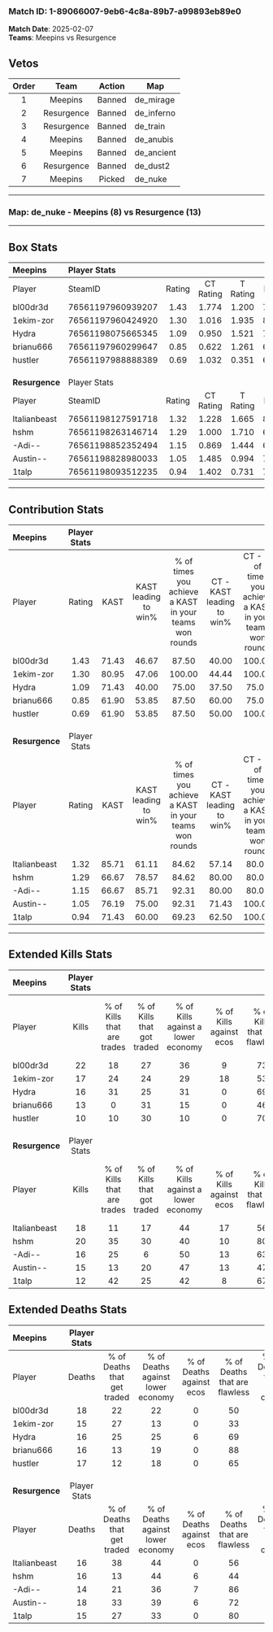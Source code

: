 ### Match ID: 1-89066007-9eb6-4c8a-89b7-a99893eb89e0  
**Match Date**: 2025-02-07  
**Teams**: Meepins vs Resurgence  

## Vetos  

| Order | Team | Action | Map |
| :---: | :--: | :----: | --- |
| 1 | Meepins | Banned | de_mirage |
| 2 | Resurgence | Banned | de_inferno |
| 3 | Resurgence | Banned | de_train |
| 4 | Meepins | Banned | de_anubis |
| 5 | Meepins | Banned | de_ancient |
| 6 | Resurgence | Banned | de_dust2 |
| 7 | Meepins | Picked | de_nuke |

---  

### **Map**: de_nuke - Meepins (8) vs Resurgence (13)  
---  

## Box Stats  

| **Meepins**    | Player Stats      |        |           |          |       |       |       |         |        |      |     |
| :- | :- | :-: | :-: | :-: | :-: | :-: | :-: | :-: | :-: | :-: | :-: |
| Player         | SteamID           | Rating | CT Rating | T Rating | KAST  |  ADR  | Kills | Assists | Deaths | K/D  | HS% |
| bl00dr3d       | 76561197960939207 |  1.43  |   1.774   |  1.200   | 71.43 | 114.2 |  22   |    6    |   18   | 1.22 | 31  |
| 1ekim-zor      | 76561197960424920 |  1.30  |   1.016   |  1.935   | 80.95 | 93.0  |  17   |    7    |   15   | 1.13 | 76  |
| Hydra          | 76561198075665345 |  1.09  |   0.950   |  1.521   | 71.43 | 75.6  |  16   |    3    |   16   | 1.00 | 31  |
| brianu666      | 76561197960299647 |  0.85  |   0.622   |  1.261   | 61.90 | 61.9  |  13   |    1    |   16   | 0.81 | 53  |
| hustler        | 76561197988888389 |  0.69  |   1.032   |  0.351   | 61.90 | 55.4  |  10   |    4    |   17   | 0.59 | 50  |
|                |                   |        |           |          |       |       |       |         |        |      |     |
|                |                   |        |           |          |       |       |       |         |        |      |     |
|                |                   |        |           |          |       |       |       |         |        |      |     |
| **Resurgence** | Player Stats      |        |           |          |       |       |       |         |        |      |     |
| Player         | SteamID           | Rating | CT Rating | T Rating | KAST  |  ADR  | Kills | Assists | Deaths | K/D  | HS% |
| Italianbeast   | 76561198127591718 |  1.32  |   1.228   |  1.665   | 85.71 | 88.7  |  18   |    4    |   16   | 1.13 | 44  |
| hshm           | 76561198263146714 |  1.29  |   1.000   |  1.710   | 66.67 | 94.5  |  20   |    5    |   16   | 1.25 | 45  |
| -Adi--         | 76561198852352494 |  1.15  |   0.869   |  1.444   | 66.67 | 85.0  |  16   |    5    |   14   | 1.14 | 43  |
| Austin--       | 76561198828980033 |  1.05  |   1.485   |  0.994   | 76.19 | 78.7  |  15   |    4    |   18   | 0.83 | 53  |
| 1talp          | 76561198093512235 |  0.94  |   1.402   |  0.731   | 71.43 | 67.8  |  12   |    6    |   15   | 0.80 | 58  |
---  

## Contribution Stats  

| **Meepins**    | Player Stats |       |                      |                                                        |                           |                                                             |                          |                                                            |
| :- | :-: | :-: | :-: | :-: | :-: | :-: | :-: | :-: |
| Player         |    Rating    | KAST  | KAST leading to win% | % of times you achieve a KAST in your teams won rounds | CT - KAST leading to win% | CT - % of times you achieve a KAST in your teams won rounds | T - KAST leading to win% | T - % of times you achieve a KAST in your teams won rounds |
| bl00dr3d       |     1.43     | 71.43 |        46.67         |                         87.50                          |           40.00           |                           100.00                            |          60.00           |                           75.00                            |
| 1ekim-zor      |     1.30     | 80.95 |        47.06         |                         100.00                         |           44.44           |                           100.00                            |          50.00           |                           100.00                           |
| Hydra          |     1.09     | 71.43 |        40.00         |                         75.00                          |           37.50           |                            75.00                            |          42.86           |                           75.00                            |
| brianu666      |     0.85     | 61.90 |        53.85         |                         87.50                          |           60.00           |                            75.00                            |          50.00           |                           100.00                           |
| hustler        |     0.69     | 61.90 |        53.85         |                         87.50                          |           50.00           |                           100.00                            |          60.00           |                           75.00                            |
|                |              |       |                      |                                                        |                           |                                                             |                          |                                                            |
|                |              |       |                      |                                                        |                           |                                                             |                          |                                                            |
|                |              |       |                      |                                                        |                           |                                                             |                          |                                                            |
| **Resurgence** | Player Stats |       |                      |                                                        |                           |                                                             |                          |                                                            |
| Player         |    Rating    | KAST  | KAST leading to win% | % of times you achieve a KAST in your teams won rounds | CT - KAST leading to win% | CT - % of times you achieve a KAST in your teams won rounds | T - KAST leading to win% | T - % of times you achieve a KAST in your teams won rounds |
| Italianbeast   |     1.32     | 85.71 |        61.11         |                         84.62                          |           57.14           |                            80.00                            |          63.64           |                           87.50                            |
| hshm           |     1.29     | 66.67 |        78.57         |                         84.62                          |           80.00           |                            80.00                            |          77.78           |                           87.50                            |
| -Adi--         |     1.15     | 66.67 |        85.71         |                         92.31                          |           80.00           |                            80.00                            |          88.89           |                           100.00                           |
| Austin--       |     1.05     | 76.19 |        75.00         |                         92.31                          |           71.43           |                           100.00                            |          77.78           |                           87.50                            |
| 1talp          |     0.94     | 71.43 |        60.00         |                         69.23                          |           62.50           |                           100.00                            |          57.14           |                           50.00                            |
---  

## Extended Kills Stats  

| **Meepins**    | Player Stats |                            |                            |                                    |                         |                              |                                 |                                       |                    |           |
| :- | :-: | :-: | :-: | :-: | :-: | :-: | :-: | :-: | :-: | :-: |
| Player         |    Kills     | % of Kills that are trades | % of Kills that got traded | % of Kills against a lower economy | % of Kills against ecos | % of Kills that are flawless | % of Kills that are close duels | % of Kills that are assisted by flash | Pistol Round Kills | AWP Kills |
| bl00dr3d       |      22      |             18             |             27             |                 36                 |            9            |              73              |                5                |                   5                   |         0          |     6     |
| 1ekim-zor      |      17      |             24             |             24             |                 29                 |           18            |              53              |               12                |                   0                   |         0          |     2     |
| Hydra          |      16      |             31             |             25             |                 31                 |            0            |              69              |               13                |                   6                   |         2          |     0     |
| brianu666      |      13      |             0              |             31             |                 15                 |            0            |              46              |                0                |                   0                   |         0          |     0     |
| hustler        |      10      |             10             |             30             |                 10                 |            0            |              70              |                0                |                   0                   |         1          |     1     |
|                |              |                            |                            |                                    |                         |                              |                                 |                                       |                    |           |
|                |              |                            |                            |                                    |                         |                              |                                 |                                       |                    |           |
|                |              |                            |                            |                                    |                         |                              |                                 |                                       |                    |           |
| **Resurgence** | Player Stats |                            |                            |                                    |                         |                              |                                 |                                       |                    |           |
| Player         |    Kills     | % of Kills that are trades | % of Kills that got traded | % of Kills against a lower economy | % of Kills against ecos | % of Kills that are flawless | % of Kills that are close duels | % of Kills that are assisted by flash | Pistol Round Kills | AWP Kills |
| Italianbeast   |      18      |             11             |             17             |                 44                 |           17            |              56              |                6                |                   0                   |         0          |     3     |
| hshm           |      20      |             35             |             30             |                 40                 |           10            |              80              |                0                |                   0                   |         0          |     2     |
| -Adi--         |      16      |             25             |             6              |                 50                 |           13            |              63              |                6                |                   0                   |         1          |     0     |
| Austin--       |      15      |             13             |             20             |                 47                 |           13            |              47              |                7                |                   0                   |         0          |     2     |
| 1talp          |      12      |             42             |             25             |                 42                 |            8            |              67              |               17                |                   0                   |         1          |     2     |
## Extended Deaths Stats  

| **Meepins**    | Player Stats |                             |                                   |                          |                               |                            |                           |               |
| :- | :-: | :-: | :-: | :-: | :-: | :-: | :-: | :-: |
| Player         |    Deaths    | % of Deaths that get traded | % of Deaths against lower economy | % of Deaths against ecos | % of Deaths that are flawless | % of Deaths that are close | % of Deaths while blinded | Deaths to AWP |
| bl00dr3d       |      18      |             22              |                22                 |            0             |              50               |             11             |             0             |       0       |
| 1ekim-zor      |      15      |             27              |                13                 |            0             |              33               |             13             |             0             |       1       |
| Hydra          |      16      |             25              |                25                 |            6             |              69               |             0              |             0             |       1       |
| brianu666      |      16      |             13              |                19                 |            0             |              88               |             0              |             0             |       0       |
| hustler        |      17      |             12              |                18                 |            0             |              65               |             6              |             0             |       0       |
|                |              |                             |                                   |                          |                               |                            |                           |               |
|                |              |                             |                                   |                          |                               |                            |                           |               |
|                |              |                             |                                   |                          |                               |                            |                           |               |
| **Resurgence** | Player Stats |                             |                                   |                          |                               |                            |                           |               |
| Player         |    Deaths    | % of Deaths that get traded | % of Deaths against lower economy | % of Deaths against ecos | % of Deaths that are flawless | % of Deaths that are close | % of Deaths while blinded | Deaths to AWP |
| Italianbeast   |      16      |             38              |                44                 |            0             |              56               |             19             |             6             |       1       |
| hshm           |      16      |             13              |                44                 |            6             |              44               |             6              |             0             |       0       |
| -Adi--         |      14      |             21              |                36                 |            7             |              86               |             7              |             0             |       1       |
| Austin--       |      18      |             33              |                39                 |            6             |              72               |             0              |             0             |       1       |
| 1talp          |      15      |             27              |                33                 |            0             |              80               |             0              |             7             |       0       |
